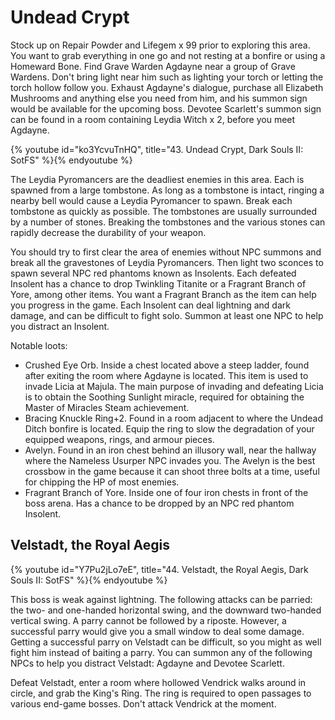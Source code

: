 # Undead Crypt

Stock up on Repair Powder and Lifegem x 99 prior to exploring this area. You
want to grab everything in one go and not resting at a bonfire or using a
Homeward Bone. Find Grave Warden Agdayne near a group of Grave Wardens. Don't
bring light near him such as lighting your torch or letting the torch hollow
follow you. Exhaust Agdayne's dialogue, purchase all Elizabeth Mushrooms and
anything else you need from him, and his summon sign would be available for the
upcoming boss. Devotee Scarlett's summon sign can be found in a room containing
Leydia Witch x 2, before you meet Agdayne.

{% youtube id="ko3YcvuTnHQ", title="43. Undead Crypt, Dark Souls II: SotFS" %}{% endyoutube %}

The Leydia Pyromancers are the deadliest enemies in this area. Each is spawned
from a large tombstone. As long as a tombstone is intact, ringing a nearby bell
would cause a Leydia Pyromancer to spawn. Break each tombstone as quickly as
possible. The tombstones are usually surrounded by a number of stones. Breaking
the tombstones and the various stones can rapidly decrease the durability of
your weapon.

You should try to first clear the area of enemies without NPC summons and break
all the gravestones of Leydia Pyromancers. Then light two sconces to spawn
several NPC red phantoms known as Insolents. Each defeated Insolent has a chance
to drop Twinkling Titanite or a Fragrant Branch of Yore, among other items. You
want a Fragrant Branch as the item can help you progress in the game. Each
Insolent can deal lightning and dark damage, and can be difficult to fight solo.
Summon at least one NPC to help you distract an Insolent.

Notable loots:

-   Crushed Eye Orb. Inside a chest located above a steep ladder, found after
    exiting the room where Agdayne is located. This item is used to invade Licia
    at Majula. The main purpose of invading and defeating Licia is to obtain the
    Soothing Sunlight miracle, required for obtaining the Master of Miracles
    Steam achievement.
-   Bracing Knuckle Ring+2. Found in a room adjacent to where the Undead Ditch
    bonfire is located. Equip the ring to slow the degradation of your equipped
    weapons, rings, and armour pieces.
-   Avelyn. Found in an iron chest behind an illusory wall, near the hallway
    where the Nameless Usurper NPC invades you. The Avelyn is the best crossbow
    in the game because it can shoot three bolts at a time, useful for chipping
    the HP of most enemies.
-   Fragrant Branch of Yore. Inside one of four iron chests in front of the boss
    arena. Has a chance to be dropped by an NPC red phantom Insolent.

## Velstadt, the Royal Aegis

{% youtube id="Y7Pu2jLo7eE", title="44. Velstadt, the Royal Aegis, Dark Souls II: SotFS" %}{% endyoutube %}

This boss is weak against lightning. The following attacks can be parried: the
two- and one-handed horizontal swing, and the downward two-handed vertical
swing. A parry cannot be followed by a riposte. However, a successful parry
would give you a small window to deal some damage. Getting a successful parry on
Velstadt can be difficult, so you might as well fight him instead of baiting a
parry. You can summon any of the following NPCs to help you distract Velstadt:
Agdayne and Devotee Scarlett.

Defeat Velstadt, enter a room where hollowed Vendrick walks around in circle,
and grab the King's Ring. The ring is required to open passages to various
end-game bosses. Don't attack Vendrick at the moment.
